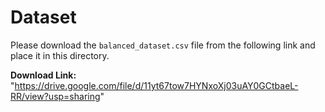 # Dataset

Please download the `balanced_dataset.csv` file from the following link and place it in this directory.

**Download Link:** "https://drive.google.com/file/d/11yt67tow7HYNxoXj03uAY0GCtbaeL-RR/view?usp=sharing"
